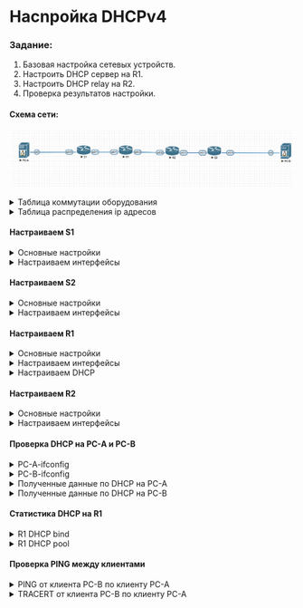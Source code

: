 # Насnройка DHCPv4

###  Задание:

1. Базовая настройка сетевых устройств.  
2. Настроить DHCP сервер на R1.
3. Настроить DHCP relay на R2.
4. Проверка результатов настройки.

#### Схема сети:

  ![alt-текст](/lab-3/img/v4-1.png "Схема Сети")



<details>
  <summary>Таблица коммутации оборудования</summary>


   |Device         | Interface| ip|mask | gateway|
   |:-----------:|:--------:|:---------------:|:------:|:-------------:|
   | R1 | Eth0/2 | 10.0.0.1 | 255.255.255.252 | 10.0.0.2 |
   || Eth0/1.100 | 192.168.1.1 | 255.255.255.192 | - |
   || Eth0/1.200 | 192.168.1.65 | 255.255.255.224 | - |
   | R2 | Eth0/2 | 10.0.0.2 | 255.255.255.252 | 10.0.0.1 |
   ||Eth0/3| 192.168.1.97 |255.255.255.240||
   | S1 | Vlan200 | 192.168.1.66 | 255.255.255.224 | 192.168.1.65 |
   | S2 | Vlan1 | 192.168.1.98 | 255.255.255.240 | 192.168.1.97 |
   | PC-A | eth0 | DHCP | DHCP | DHCP |
   | PC-B | eth0 | DHCP | DHCP | DHCP |


</details>

<details>
  <summary>Таблица распределения ip адресов</summary>

  |Vlan         | ip|mask |
  |:-----------:|:--------:|:---------------:|
  | 1 | 192.168.1.96 | 255.255.255.240 |
  | 100 | 192.168.1.0 | 255.255.255.192 |
  | 200 | 192.168.1.64 | 255.255.255.224 |

</details>

  #### Настраиваем S1
  <details>
  <summary>Основные настройки</summary>

  ```
  no ip domain lookup
  banner motd «This is a secure system. Authorized Access Only!»
  hostname S1
### Создаём VLAN
  vlan 100
  vlan 200
  vlan 999
  vlan 1000
  ```

</details>

<details>
<summary>Настраиваем интерфейсы</summary>

```
  interface vlan200
  ip address 192.168.1.66 255.255.255.254
  exit
  ip route 0.0.0.0 0.0.0.0 192.168.1.65
  no shut

### Порт в сторону клиента PC-A
  interface Ethernet0/0
   description PC-A
   switchport access vlan 100

### Порт в сторону роутера R1
  interface Ethernet0/1
   description R1-Eth0/1
   switchport trunk allowed vlan 100,200,1000
   switchport trunk encapsulation dot1q
   switchport trunk native vlan 1000
   switchport mode trunk

### Пустой порт
  interface Ethernet0/2
   switchport access vlan 999
   shutdown

### Пустой порт
  interface Ethernet0/3
   switchport access vlan 999
   shutdown
  ```
</details>

#### Настраиваем S2
<details>
<summary>Основные настройки</summary>

```
no ip domain lookup
banner motd «This is a secure system. Authorized Access Only!»
hostname S2

```

</details>

<details>
<summary>Настраиваем интерфейсы</summary>

```
interface Vlan1
 ip address 192.168.1.98 255.255.255.240
 exit
 ip route 0.0.0.0 0.0.0.0 192.168.1.97

### Порт в сторону клиента PC-B
 interface Ethernet0/0
  description PC-B

### Пустой порт
 interface Ethernet0/1
  shutdown

### Пустой порт
 interface Ethernet0/2
  shutdown

### Порт в сторону роутера R2
 interface Ethernet0/3
  description R2-eth0/3
```

</details>

#### Настраиваем R1

<details>
<summary>Основные настройки</summary>

```
no ip domain lookup
banner motd «This is a secure system. Authorized Access Only!»
hostname R1
ip routing

```
</details>

<details>
<summary>Настраиваем интерфейсы</summary>

```
### Пустой порт
interface Ethernet0/0
 no ip address
 shutdown

### Порт в сторону S1
interface Ethernet0/1
 description S1-eth0/1
 no ip address
###Vlan100
interface Ethernet0/1.100
 description Clients
 encapsulation dot1Q 100
 ip address 192.168.1.1 255.255.255.192
###Vlan200
interface Ethernet0/1.200
 description Management
 encapsulation dot1Q 200
 ip address 192.168.1.65 255.255.255.224
###Vlan1000
interface Ethernet0/1.1000
 description native
 encapsulation dot1Q 1000

### Порт в сторону роутера R2
interface Ethernet0/2
 description R2-eth0/2
 ip address 10.0.0.1 255.255.255.252

### Пустой порт
interface Ethernet0/3
 no ip address
 shutdown
 ```
 </details>


 <details>
 <summary>Настраиваем DHCP</summary>

```
ip dhcp excluded-address 192.168.1.2 192.168.1.6
ip dhcp excluded-address 192.168.1.98 192.168.1.103
!
ip dhcp pool R1-pool-1
 network 192.168.1.0 255.255.255.192
 default-router 192.168.1.1
 domain-name ccna-lab.com
 lease 2 12 30
!
ip dhcp pool R2-pool-1
 network 192.168.1.96 255.255.255.240
 default-router 192.168.1.97
 domain-name ccna-lab.com
 lease 2 12 30
 ```

  </details>


#### Настраиваем R2

  <details>
  <summary>Основные настройки</summary>

  ```
  no ip domain lookup
  banner motd «This is a secure system. Authorized Access Only!»
  hostname R2
  ip routing

  ```
  </details>

  <details>
  <summary>Настраиваем интерфейсы</summary>

  ```
### Пустой порт
interface Ethernet0/0
 no ip address
 shutdown

### Пустой порт
interface Ethernet0/1
 no ip address
 shutdown

### Порт в сторону роутера R1
interface Ethernet0/2
 description R1-eth0/2
 ip address 10.0.0.2 255.255.255.252

###Порт в сторону S2
interface Ethernet0/3
 ip address 192.168.1.97 255.255.255.240
 ip helper-address 10.0.0.1
!
   ```
</details>


#### Проверка DHCP на PC-A и PC-B

<details>
<summary>PC-A-ifconfig</summary>

![alt-текст](/lab-3/img/PC-A-ifconfig.png "PC-A-ifconfig")

</details>

<details>
<summary>PC-B-ifconfig</summary>

![alt-текст](/lab-3/img/PC-B-ifconfig.png "PC-B-ifconfig")

</details>

<details>
<summary>Полученные данные по DHCP на PC-A</summary>

![alt-текст](/lab-3/img/PC-A-lease.png "PC-A-lease-status")

</details>
<details>
<summary>Полученные данные по DHCP на PC-B</summary>

![alt-текст](/lab-3/img/PC-B-lease.png "PC-B-lease-status")

</details>

#### Статистика DHCP на R1
<details>
<summary>R1 DHCP bind</summary>

![alt-текст](/lab-3/img/R1-ip_dhcp_bin.png "R1-dhcp-bind")

</details>

<details>
<summary>R1 DHCP pool</summary>

![alt-текст](/lab-3/img/R1-ip-dhcp-pool.png "R1-dhcp-pool")

</details>

#### Проверка PING между клиентами

<details>
<summary>PING от клиента PC-B по клиенту PC-A</summary>

![alt-текст](/lab-3/img/PC-B_ping_A.png "ping")

</details>
<details>
<summary>TRACERT от клиента PC-B по клиенту PC-A</summary>

![alt-текст](/lab-3/img/R2-mtr.png "mtr")

</details>
